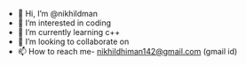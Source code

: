 - 👋 Hi, I’m @nikhildman
- 👀 I’m interested in coding
- 🌱 I’m currently learning c++
- 💞️ I’m looking to collaborate on 
- 📫 How to reach me- nikhildhiman142@gmail.com (gmail id)

<!-- -
nikhildman/nikhildman is a ✨ special ✨ repository because its `README.md` (this file) appears on your GitHub profile.
You can click the Preview link to take a look at your changes.
--->
